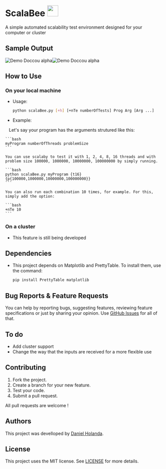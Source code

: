 
# ScalaBee <img src="https://github.com/danielholanda/ScalaBee/blob/master/media/Bee?raw=true" width="35">
A simple automated scalability test environment designed for your computer or cluster

## Sample Output
![Demo Doccou alpha](https://github.com/danielholanda/ScalaBee/blob/master/media/sampleOutputGraph.png?raw=true)![Demo Doccou alpha](https://github.com/danielholanda/ScalaBee/blob/master/media/sampleOutputTable.png?raw=true)


## How to Use
### On your local machine
* Usage: 

    ```bash
    python scalaBee.py [+h] [+nTe numberOfTests] Prog Arg [Arg ...]
    ```
* Example:

    Let's say your program has the arguments strutured like this:
    
    ```bash
    myProgram numberOfThreads problemSize
    ```
    
    You can use scalaby to test it with 1, 2, 4, 8, 16 threads and with problem size 100000, 1000000, 10000000, 100000000 by simply running.
    
    ```bash
    python scalaBee.py myProgram {t16} {p{100000,1000000,10000000,100000000}}
    ```
    
    You can also run each combination 10 times, for example. For this, simply add the option:
    
    ```bash
    +nTe 10 
    ```

### On a cluster
* This feature is still being developed

## Dependencies 
* This project depends on Matplotlib and PrettyTable. To install them, use the command:

    ```bash
    pip install PrettyTable matplotlib
    ```

## Bug Reports & Feature Requests
You can help by reporting bugs, suggesting features, reviewing feature specifications or just by sharing your opinion.
Use [GitHub Issues](https://github.com/TheFighters/Smith-Waterman/issues) for all of that.

## To do
* Add cluster support
* Change the way that the inputs are received for a more flexible use
    
    
## Contributing
1. Fork the project.
2. Create a branch for your new feature.
3. Test your code.
5. Submit a pull request.

All pull requests are welcome !

## Authors
This project was develloped by [Daniel Holanda](https://github.com/danielholanda/).

## License
This project uses the MIT license. See [LICENSE](https://github.com/danielholanda/ScalaBee/blob/master/LICENSE) for more details.
